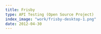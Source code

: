 ```yaml
---
title: Frisby
type: API Testing (Open Source Project)
index_image: "work/frisby-desktop-1.png"
date: 2012-04-30
---
```


